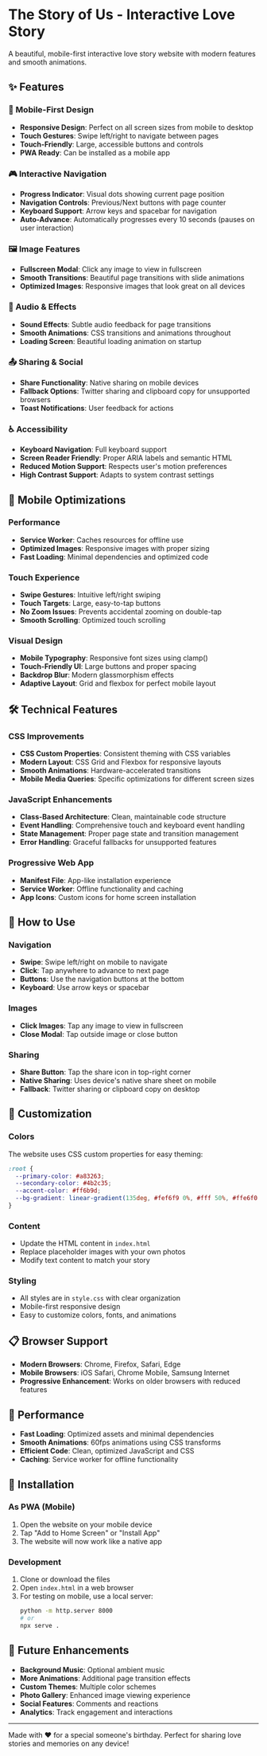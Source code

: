 # The Story of Us - Interactive Love Story

A beautiful, mobile-first interactive love story website with modern features and smooth animations.

## ✨ Features

### 📱 Mobile-First Design
- **Responsive Design**: Perfect on all screen sizes from mobile to desktop
- **Touch Gestures**: Swipe left/right to navigate between pages
- **Touch-Friendly**: Large, accessible buttons and controls
- **PWA Ready**: Can be installed as a mobile app

### 🎮 Interactive Navigation
- **Progress Indicator**: Visual dots showing current page position
- **Navigation Controls**: Previous/Next buttons with page counter
- **Keyboard Support**: Arrow keys and spacebar for navigation
- **Auto-Advance**: Automatically progresses every 10 seconds (pauses on user interaction)

### 🖼️ Image Features
- **Fullscreen Modal**: Click any image to view in fullscreen
- **Smooth Transitions**: Beautiful page transitions with slide animations
- **Optimized Images**: Responsive images that look great on all devices

### 🎵 Audio & Effects
- **Sound Effects**: Subtle audio feedback for page transitions
- **Smooth Animations**: CSS transitions and animations throughout
- **Loading Screen**: Beautiful loading animation on startup

### 📤 Sharing & Social
- **Share Functionality**: Native sharing on mobile devices
- **Fallback Options**: Twitter sharing and clipboard copy for unsupported browsers
- **Toast Notifications**: User feedback for actions

### ♿ Accessibility
- **Keyboard Navigation**: Full keyboard support
- **Screen Reader Friendly**: Proper ARIA labels and semantic HTML
- **Reduced Motion Support**: Respects user's motion preferences
- **High Contrast Support**: Adapts to system contrast settings

## 🚀 Mobile Optimizations

### Performance
- **Service Worker**: Caches resources for offline use
- **Optimized Images**: Responsive images with proper sizing
- **Fast Loading**: Minimal dependencies and optimized code

### Touch Experience
- **Swipe Gestures**: Intuitive left/right swiping
- **Touch Targets**: Large, easy-to-tap buttons
- **No Zoom Issues**: Prevents accidental zooming on double-tap
- **Smooth Scrolling**: Optimized touch scrolling

### Visual Design
- **Mobile Typography**: Responsive font sizes using clamp()
- **Touch-Friendly UI**: Large buttons and proper spacing
- **Backdrop Blur**: Modern glassmorphism effects
- **Adaptive Layout**: Grid and flexbox for perfect mobile layout

## 🛠️ Technical Features

### CSS Improvements
- **CSS Custom Properties**: Consistent theming with CSS variables
- **Modern Layout**: CSS Grid and Flexbox for responsive layouts
- **Smooth Animations**: Hardware-accelerated transitions
- **Mobile Media Queries**: Specific optimizations for different screen sizes

### JavaScript Enhancements
- **Class-Based Architecture**: Clean, maintainable code structure
- **Event Handling**: Comprehensive touch and keyboard event handling
- **State Management**: Proper page state and transition management
- **Error Handling**: Graceful fallbacks for unsupported features

### Progressive Web App
- **Manifest File**: App-like installation experience
- **Service Worker**: Offline functionality and caching
- **App Icons**: Custom icons for home screen installation

## 📱 How to Use

### Navigation
- **Swipe**: Swipe left/right on mobile to navigate
- **Click**: Tap anywhere to advance to next page
- **Buttons**: Use the navigation buttons at the bottom
- **Keyboard**: Use arrow keys or spacebar

### Images
- **Click Images**: Tap any image to view in fullscreen
- **Close Modal**: Tap outside image or close button

### Sharing
- **Share Button**: Tap the share icon in top-right corner
- **Native Sharing**: Uses device's native share sheet on mobile
- **Fallback**: Twitter sharing or clipboard copy on desktop

## 🎨 Customization

### Colors
The website uses CSS custom properties for easy theming:
```css
:root {
  --primary-color: #a83263;
  --secondary-color: #4b2c35;
  --accent-color: #ff6b9d;
  --bg-gradient: linear-gradient(135deg, #fef6f9 0%, #fff 50%, #ffe6f0 100%);
}
```

### Content
- Update the HTML content in `index.html`
- Replace placeholder images with your own photos
- Modify text content to match your story

### Styling
- All styles are in `style.css` with clear organization
- Mobile-first responsive design
- Easy to customize colors, fonts, and animations

## 📋 Browser Support

- **Modern Browsers**: Chrome, Firefox, Safari, Edge
- **Mobile Browsers**: iOS Safari, Chrome Mobile, Samsung Internet
- **Progressive Enhancement**: Works on older browsers with reduced features

## 🚀 Performance

- **Fast Loading**: Optimized assets and minimal dependencies
- **Smooth Animations**: 60fps animations using CSS transforms
- **Efficient Code**: Clean, optimized JavaScript and CSS
- **Caching**: Service worker for offline functionality

## 📱 Installation

### As PWA (Mobile)
1. Open the website on your mobile device
2. Tap "Add to Home Screen" or "Install App"
3. The website will now work like a native app

### Development
1. Clone or download the files
2. Open `index.html` in a web browser
3. For testing on mobile, use a local server:
   ```bash
   python -m http.server 8000
   # or
   npx serve .
   ```

## 🎯 Future Enhancements

- **Background Music**: Optional ambient music
- **More Animations**: Additional page transition effects
- **Custom Themes**: Multiple color schemes
- **Photo Gallery**: Enhanced image viewing experience
- **Social Features**: Comments and reactions
- **Analytics**: Track engagement and interactions

---

Made with ❤️ for a special someone's birthday. Perfect for sharing love stories and memories on any device! 
